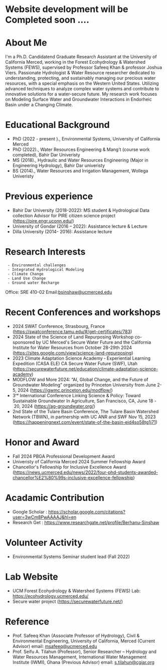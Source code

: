 
# Website development will be Completed soon ....
# About Me 
I'm a Ph.D. Candidatend Graduate Research Assistant at the University of California Merced, working in the Forest Ecohydrology & Watershed Systems (FEWS), supervised by Professor Safeeq Khan & professor Joshua Viers. Passionate Hydrologist & Water Resource researcher dedicated to understanding, protecting, and sustainably managing our precious water resources, with a special emphasis on the Western United States. Utilizing advanced techniques to analyze complex water systems and contribute to innovative solutions for a water-secure future. My research work focuses on Modeling Surface Water and Groundwater Interactions in Endorheic Basin under a Changing Climate.
# Educational Background 
- PhD (2022 - present )., Environmental Systems, University of California Merced
- PhD (2022)., Water Resources Engineering & Mang’t (course work completed), Bahir Dar Univeristy
- MS (2018)., Hydraulic and Water Resources Engineering (Major in Engineering Hydrology), Bahir Dar univeristy 
- BS (2014)., Water Resources and  Irrigation Management, Wollega Univeristy
# Previous experience 

- Bahir Dar University (2018-2022): MS student & Hydrological Data collection Advisor for PIRE citizen science project (https://pire.engr.uconn.edu/)
- University of Gondar  (2016 – 2022):  Assistance lecture & Lecture 
- Dilla University (2014- 2016):  Assistance lecture 


# Research Interests
     - Environmental challenges
     - Integrated Hydrological Modeling
     - Climate Change
     - Land Use Change
     - Ground water Recharge 
    
Office: SRE 410-02
Email:bsinshaw@ucmerced.edu 

#  Recent Conferences and workshops 
- 2024 SWAT Conference, Strasbourg, France (https://swatconference.tamu.edu/#/get-certificates/783)
- 2024 State of the Science of Land Repurposing Workshop co-sponsored by UC Merced's Secure Water Future and the California Institute for Water Resources from October 28-29th 2024 (https://sites.google.com/view/science-land-repurposing)
- 2023 Climate Adaptation Science Academy ‑ Experiential Learning Expedition (CASA ELE) CA Secure Water Future (SWF), Utah (https://securewaterfuture.net/education/climate-adaptation-science-academy)
- MODFLOW and More 2024: “AI, Global Change, and the Future of Groundwater Modeling” organized by Princeton University  from June 2-5, 2024 (https://igwmc.princeton.edu/modflow/)
- 3ʳᵈ International Conference Linking Science & Policy: Toward Sustainable Groundwater In Agriculture, San Francisco, CA, June 18 - 20, 2024 (https://ag-groundwater.org/)
- 2nd  State of the Tulare Basin Conference, The Tulare Basin Watershed Network (TBWN), in partnership with UC ANR and SWF Nov 15, 2023 (https://happeningnext.com/event/state-of-the-basin-eid4so58tg1j71)


 # Honor and Award
  - Fall 2024 PBGA Professional Development Award
  - Univeristy of California  Merced  2024 Summer Fellowship Award 
  - Chancellor's Fellowship for Inclusive Excellence Award (https://news.ucmerced.edu/news/2022/four-phd-students-awarded-chancellor%E2%80%99s-inclusive-excellence-fellowship)

 # Acadamic Contribution 
  - Google Scholar : https://scholar.google.com/citations?user=3wCm8PwAAAAJ&hl=en
  - Research Get : https://www.researchgate.net/profile/Berhanu-Sinshaw
# Volunteer Activity
 - Environmental Systems Seminar student lead (Fall 2022) 
 # Lab Website 
- UCM Forest Ecohydrology & Watershed Systems (FEWS) Lab: https://ecohydrology.ucmerced.edu/
- Secure water project (https://securewaterfuture.net/)
# Reference
  - Prof. Safeeq Khan (Associate  Professor of Hydrology), Civil & Environmental Engineering, University of California, Merced (Current Advisor)
    email: msafeeq@ucmerced.edu
 - Prof. Seifu A. Tilahun (Professor), Senior Researcher – Hydrology and Water Resources Management, International Water Management Institute (IWMI), Ghana (Previous Advisor)
   email: s.tilahun@cgiar.org
   
  
  
  
  
  


  











